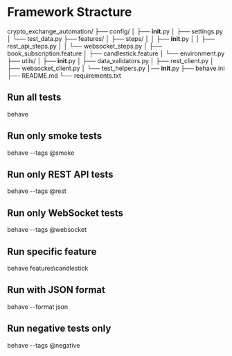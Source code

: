 
# Framework Stracture

crypto_exchange_automation/
├── config/
│   ├── __init__.py
│   ├── settings.py
│   └── test_data.py
├── features/
│   ├── steps/
│   │   ├── __init__.py
│   │   ├── rest_api_steps.py
│   │   └── websocket_steps.py
│   ├── book_subscription.feature
│   ├── candlestick.feature
│   └── environment.py
├── utils/
│   ├── __init__.py
│   ├── data_validators.py
│   ├── rest_client.py
│   ├── websocket_client.py
│   └── test_helpers.py
│── __init__.py
├── behave.ini
├── README.md
└── requirements.txt

## Run all tests

behave

## Run only smoke tests

behave --tags @smoke

## Run only REST API tests

behave --tags @rest

## Run only WebSocket tests

behave --tags @websocket

## Run specific feature

behave features\candlestick

## Run with JSON format

behave --format json

## Run negative tests only

behave --tags @negative
